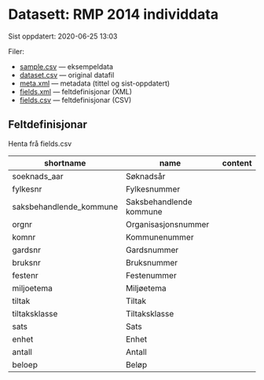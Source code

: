 # Datasett: 	RMP 2014 individdata
 Sist oppdatert: 2020-06-25 13:03

 Filer:
 - [sample.csv](sample.csv) — eksempeldata
 - [dataset.csv](dataset.csv) — original datafil
 - [meta.xml](meta.xml) — metadata (tittel og sist-oppdatert)
 - [fields.xml](fields.xml) — feltdefinisjonar (XML)
 - [fields.csv](fields.csv) — feltdefinisjonar (CSV)


## Feltdefinisjonar
Henta frå fields.csv

| shortname | name | content |
| --- | --- | --- |
| soeknads_aar | Søknadsår |  |
| fylkesnr | Fylkesnummer |  |
| saksbehandlende_kommune | Saksbehandlende kommune |  |
| orgnr | Organisasjonsnummer |  |
| komnr | Kommunenummer |  |
| gardsnr | Gardsnummer |  |
| bruksnr | Bruksnummer |  |
| festenr | Festenummer |  |
| miljoetema | Miljøetema |  |
| tiltak | Tiltak |  |
| tiltaksklasse | Tiltaksklasse |  |
| sats | Sats |  |
| enhet | Enhet |  |
| antall | Antall |  |
| beloep | Beløp |  |
